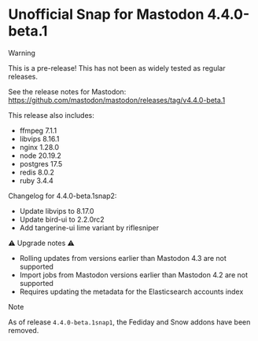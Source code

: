 # Unofficial Snap for Mastodon 4.4.0-beta.1

> [!WARNING]
> This is a pre-release! This has not been as widely tested as regular releases.

See the release notes for Mastodon: https://github.com/mastodon/mastodon/releases/tag/v4.4.0-beta.1

This release also includes:

* ffmpeg 7.1.1
* libvips 8.16.1
* nginx 1.28.0
* node 20.19.2
* postgres 17.5
* redis 8.0.2
* ruby 3.4.4

Changelog for 4.4.0-beta.1snap2:

* Update libvips to 8.17.0
* Update bird-ui to 2.2.0rc2
* Add tangerine-ui lime variant by riflesniper

⚠️ Upgrade notes ⚠️

* Rolling updates from versions earlier than Mastodon 4.3 are not supported
* Import jobs from Mastodon versions earlier than Mastodon 4.2 are not supported
* Requires updating the metadata for the Elasticsearch accounts index

> [!NOTE]
> As of release `4.4.0-beta.1snap1`, the Fediday and Snow addons have been removed.
